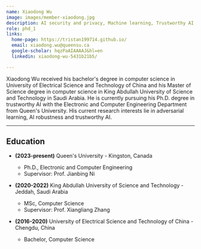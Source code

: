 ```yaml
---
name: Xiaodong Wu
image: images/member-xiaodong.jpg
description: AI security and privacy, Machine learning, Trustworthy AI
role: phd_1
links:
  home-page: https://tristan199714.github.io/
  email: xiaodong.wu@queensu.ca
  google-scholar: hqzPaAIAAAAJ&hl=en
  linkedin: xiaodong-wu-5431b21b5/

---
```

Xiaodong Wu received his bachelor's degree in computer science in University of Electrical Science and Technology of China and his Master of Science degree in computer science in King Abdullah University of Science and Technology in Saudi Arabia. He is currently pursuing his Ph.D. degree in trustworthy AI with the Electronic and Computer Engineering Department from Queen's University. 
His current research interests lie in adversarial learning, AI robustness and trustworthy AI. 

---
## Education
- **(2023-present)** Queen's University - Kingston, Canada
   - Ph.D., Electronic and Computer Engineering
   - Supervisor: Prof. Jianbing Ni

- **(2020-2022)** King Abdullah University of Science and Technology - Jeddah, Saudi Arabia
   - MSc, Computer Science
   - Supervisor: Prof. Xiangliang Zhang

- **(2016-2020)** University of Electrical Science and Technology of China - Chengdu, China
   - Bachelor, Computer Science